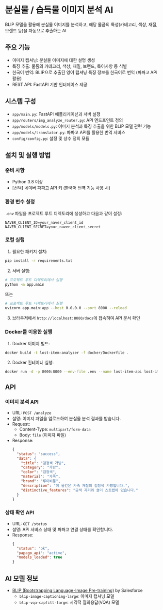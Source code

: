 # 분실물 / 습득물 이미지 분석 AI

BLIP 모델을 활용해 분실물 이미지를 분석하고, 해당 물품의 특성(카테고리, 색상, 재질, 브랜드 등)을 자동으로 추출하는 AI

## 주요 기능

- 이미지 캡셔닝: 분실물 이미지에 대한 설명 생성
- 특징 추출: 물품의 카테고리, 색상, 재질, 브랜드, 특이사항 등 식별
- 한국어 번역: BLIP으로 추출된 영어 캡셔닝 특징 정보를 한국어로 번역 (파파고 API 활용)
- REST API: FastAPI 기반 인터페이스 제공

## 시스템 구성
- `app/main.py`: FastAPI 애플리케이션과 서버 설정
- `app/routers/img_analyze_router.py`: API 엔드포인트 정의
- `app/models/models.py`: 이미지 분석과 특징 추출을 위한 BLIP 모델 관련 기능
- `app/models/translator.py`: 파파고 API를 활용한 번역 서비스
- `config/config.py`: 설정 및 상수 정의 모듈

## 설치 및 실행 방법

### 준비 사항

- Python 3.8 이상
- [선택] 네이버 파파고 API 키 (한국어 번역 기능 사용 시)

### 환경 변수 설정

`.env` 파일을 프로젝트 루트 디렉토리에 생성하고 다음과 같이 설정:

```
NAVER_CLIENT_ID=your_naver_client_id
NAVER_CLIENT_SECRET=your_naver_client_secret
```

### 로컬 실행

1. 필요한 패키지 설치:
```bash
pip install -r requirements.txt
```

2. 서버 실행:
```bash
# 프로젝트 루트 디렉토리에서 실행
python -m app.main
```

또는

```bash
# 프로젝트 루트 디렉토리에서 실행
uvicorn app.main:app --host 0.0.0.0 --port 8000 --reload
```

3. 브라우저에서 `http://localhost:8000/docs`에 접속하여 API 문서 확인

### Docker를 이용한 실행

1. Docker 이미지 빌드:
```bash
docker build -t lost-item-analyzer -f docker/Dockerfile .
```

2. Docker 컨테이너 실행:
```bash
docker run -d -p 8000:8000 --env-file .env --name lost-item-api lost-item-analyzer
```

## API

### 이미지 분석 API

- URL: `POST /analyze`
- 설명: 이미지 파일을 업로드하여 분실물 분석 결과를 받습니다.
- Request: 
  - Content-Type: `multipart/form-data`
  - Body: `file` (이미지 파일)
- Response: 
  ```json
  {
    "status": "success",
    "data": {
      "title": "검정색 가방",
      "category": "가방",
      "color": "검정색",
      "material": "가죽",
      "brand": "루이비통",
      "description": "이 물건은 가죽 재질의 검정색 가방입니다.",
      "distinctive_features": "금색 지퍼와 숄더 스트랩이 있습니다."
    }
  }
  ```

### 상태 확인 API

- URL: `GET /status`
- 설명: API 서비스 상태 및 파파고 연결 상태를 확인합니다.
- Response:
  ```json
  {
    "status": "ok",
    "papago_api": "active",
    "models_loaded": true
  }
  ```

## AI 모델 정보

- [BLIP (Bootstrapping Language-Image Pre-training)](https://github.com/salesforce/BLIP) by Salesforce
  - `blip-image-captioning-large`: 이미지 캡셔닝 모델
  - `blip-vqa-capfilt-large`: 시각적 질의응답(VQA) 모델
